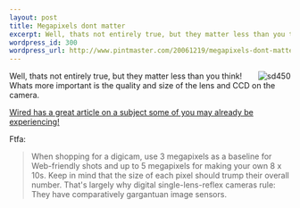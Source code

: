 ```yaml
--- 
layout: post
title: Megapixels dont matter
excerpt: Well, thats not entirely true, but they matter less than you think! Whats more important is the quality and size of the lens and CCD on the camera.
wordpress_id: 300
wordpress_url: http://www.pintmaster.com/20061219/megapixels-dont-matter/
---
```

<img align="right" id="image299" src="http://www.pintmaster.com/wp-content/uploads/2006/12/sd450_586x225.thumbnail.jpg" alt="sd450" />Well, thats not entirely true, but they matter less than you think! Whats more important is the quality and size of the lens and CCD on the camera.

<a href="http://www.wired.com/news/wiredmag/0,72314-0.html">Wired has a great article on a subject some of you may already be experiencing!</a>

Ftfa:

<blockquote>When shopping for a digicam, use 3 megapixels as a baseline for Web-friendly shots and up to 5 megapixels for making your own 8 x 10s. Keep in mind that the size of each pixel should trump their overall number. That's largely why digital single-lens-reflex cameras rule: They have comparatively gargantuan image sensors.</blockquote>

